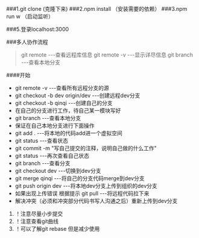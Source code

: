 ###1.git clone (克隆下来)
###2.npm install （安装需要的依赖）
###3.npm run w （启动监听）

###5.登录localhost:3000

###多人协作流程

>git remote  ---查看远程库信息
>git remote -v   ---显示详尽信息
>git branch ---查看本地分支

####开始

* git remote -v ---查看所有远程分支的源
* git checkout -b dev origin/dev  ---创建远程dev分支
* git checkout -b  qinqi  ---创建自己的分支
* 在自己的分支进行工作，待自己某一模块写好
* git branch ---查看本地分支
* 保证在自己本地分支进行下面操作
* git add .   ---将本地的代码add进一个虚拟空间
* git status   ---查看状态
* git commit -m "写自己提交的注释，说明自己做的什么工作"
* git status   ---再次查看自己状态
* git branch   ---查看分支
* git checkout dev  ---切换到dev分支
* git merge qinqi   ---将自己的分支代码merge到dev分支
* git push origin dev    ---将本地dev分支上传到组织的dev分支
* 如果出现上传错误  根据提示  git pull ---将远程代码拉下来
* 解决冲突（必须和冲突部分代码书写人沟通之后）重新上传到dev分支

1. ！注意尽量小步提交
2. ！注意查看git曲线
3. ！可以了解git rebase  但是减少使用